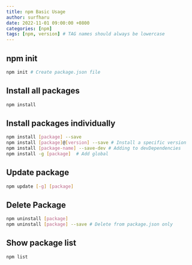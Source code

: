 ```yaml
---
title: npm Basic Usage
author: surfharu
date: 2022-11-01 09:00:00 +0800
categories: [npm]
tags: [npm, version] # TAG names should always be lowercase
---
```


## npm init
```bash
npm init # Create package.json file
 ```

## Install all packages
```bash
npm install
 ```

## Install packages individually
```bash
npm install [package] --save
npm install [package]@[version] --save # Install a specific version
npm install [package-name] --save-dev # Adding to devDependencies
npm install -g [package]  # Add global
 ```

## Update package
```bash
npm update [-g] [package]
 ```

## Delete Package
```bash
npm uninstall [package]
npm uninstall [package] --save # Delete from package.json only
```

## Show package list
```bash
npm list
```